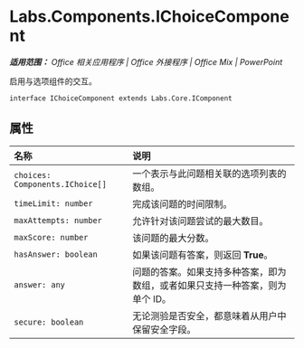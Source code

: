 ﻿
# Labs.Components.IChoiceComponent

 _**适用范围：** Office 相关应用程序 | Office 外接程序 | Office Mix | PowerPoint_

启用与选项组件的交互。

```
interface IChoiceComponent extends Labs.Core.IComponent
```


## 属性


|名称|说明|
|:-----|:-----|
| `choices: Components.IChoice[]`|一个表示与此问题相关联的选项列表的数组。|
| `timeLimit: number`|完成该问题的时间限制。|
| `maxAttempts: number`|允许针对该问题尝试的最大数目。|
| `maxScore: number`|该问题的最大分数。|
| `hasAnswer: boolean`|如果该问题有答案，则返回 **True**。|
| `answer: any`|问题的答案。如果支持多种答案，即为数组，或者如果只支持一种答案，则为单个 ID。|
| `secure: boolean`|无论测验是否安全，都意味着从用户中保留安全字段。|
